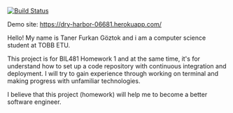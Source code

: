 [![Build Status](https://travis-ci.com/asilolcu/myDemoApp.svg?branch=master)](https://travis-ci.com/asilolcu/myDemoApp)

Demo site: https://dry-harbor-06681.herokuapp.com/

Hello! My name is Taner Furkan Göztok and i am a computer science student at TOBB ETU.

This project is for BIL481 Homework 1 and at the same time, it's for understand how to set up a code repository with continuous integration and deployment. I will try to gain experience through working on terminal and making progress with unfamiliar technologies.

I believe that this project (homework) will help me to become a better software engineer.
